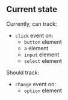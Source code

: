 #

## Current state

Currently, can track:

- `click` event on:
  - `button` element
  - `a` element
  - `input` element
  - `select` element

Should track:

- `change` event on:
  - `option` element
